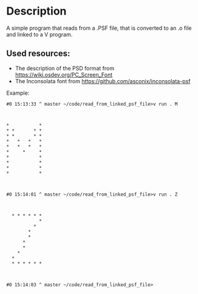 # Description
A simple program that reads from a .PSF file, that is converted to an .o file and linked to a V program.

## Used resources:
* The description of the PSD format from https://wiki.osdev.org/PC_Screen_Font
* The Inconsolata font from https://github.com/asconix/inconsolata-psf

Example:
```
#0 15:13:33 ^ master ~/code/read_from_linked_psf_file>v run . M



*           *
* *       * *
* *       * *
*   *   *   *
*   *   *   *
*     *     *
*           *
*           *
*           *
*           *



#0 15:14:01 ^ master ~/code/read_from_linked_psf_file>v run . Z



  * * * * * *
            *
          *
        *
        *
      *
      *
    *
  *
  * * * * * *



#0 15:14:03 ^ master ~/code/read_from_linked_psf_file>
```
